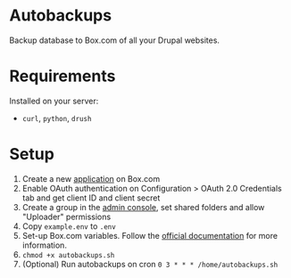# Autobackups
Backup database to Box.com of all your Drupal websites.

# Requirements

Installed on your server:
- `curl`, `python`, `drush`

# Setup

1. Create a new [application](https://app.box.com/developers/console/app) on Box.com 
2. Enable OAuth authentication on Configuration > OAuth 2.0 Credentials  tab and get client ID and client secret
3. Create a group in the [admin console](https://app.box.com/master/groups), set shared folders and allow "Uploader" permissions
3. Copy `example.env` to `.env`
4. Set-up Box.com variables. Follow the [official documentation](https://developer.box.com/reference/post-files-content/) for more information.
5. `chmod +x autobackups.sh`
6. (Optional) Run autobackups on cron `0 3 * * * /home/autobackups.sh`
